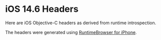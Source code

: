 # iOS 14.6 Headers

Here are iOS Objective-C headers as derived from runtime introspection.

The headers were generated using [RuntimeBrowser for iPhone](https://github.com/nst/RuntimeBrowser/).

